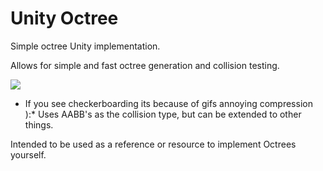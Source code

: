 # Unity Octree

Simple octree Unity implementation. 

Allows for simple and fast octree generation and collision testing.

![](OctreeShowcase.gif)
* If you see checkerboarding its because of gifs annoying compression ):*
Uses AABB's as the collision type, but can be extended to other things.

Intended to be used as a reference or resource to implement Octrees yourself.